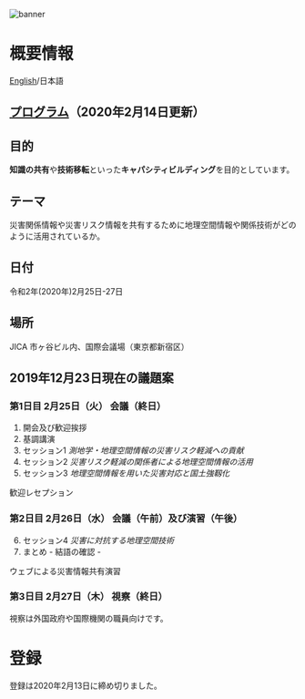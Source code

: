![banner](https://ggim-tokyo-2020.github.io/banner.jpg)
# 概要情報
[English](https://ggim-tokyo-2020.github.io)/日本語

## [プログラム](https://ggim-tokyo-2020.github.io/programme.pdf)（2020年2月14日更新）

## 目的

**知識の共有**や**技術移転**といった**キャパシティビルディング**を目的としています。

## テーマ

災害関係情報や災害リスク情報を共有するために地理空間情報や関係技術がどのように活用されているか。

## 日付

令和2年(2020年)2月25日-27日

## 場所
JICA 市ヶ谷ビル内、国際会議場（東京都新宿区）

## 2019年12月23日現在の議題案
### 第1日目 2月25日（火） 会議（終日）

 1. 開会及び歓迎挨拶
 2. 基調講演
 3. セッション1 *測地学・地理空間情報の災害リスク軽減への貢献*
 4. セッション2 *災害リスク軽減の関係者による地理空間情報の活用*
 5. セッション3 *地理空間情報を用いた災害対応と国土強靱化*

歓迎レセプション

### 第2日目 2月26日（水） 会議（午前）及び演習（午後）

<ol start='6'>
 <li>セッション4 <i>災害に対抗する地理空間技術</i></li>
 <li>まとめ - 結語の確認 -</li>
</ol>

ウェブによる災害情報共有演習

### 第3日目 2月27日（木） 視察（終日）
視察は外国政府や国際機関の職員向けです。

# 登録
登録は2020年2月13日に締め切りました。
